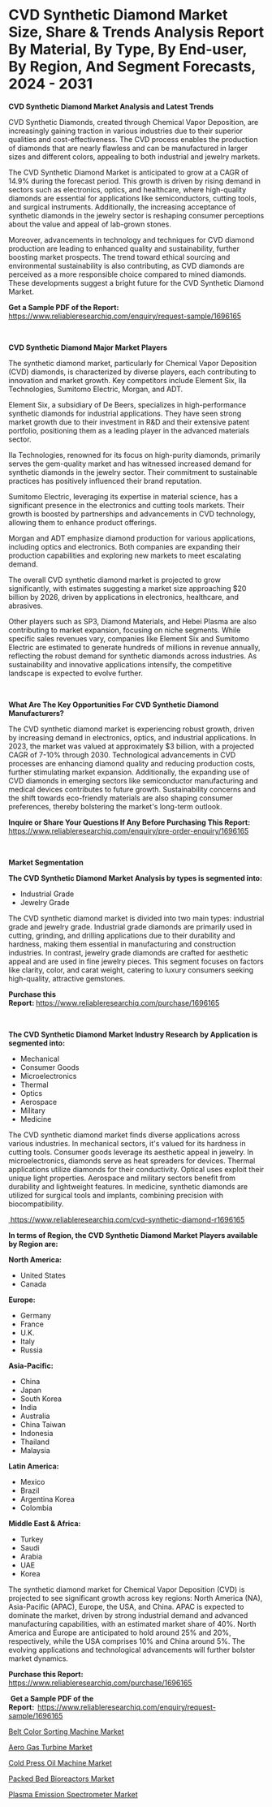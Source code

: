 <p><h1>CVD Synthetic Diamond Market Size, Share & Trends Analysis Report By Material, By Type, By End-user, By Region, And Segment Forecasts, 2024 - 2031</h1></p><p><strong>CVD Synthetic Diamond Market Analysis and Latest Trends</strong></p>
<p><p>CVD Synthetic Diamonds, created through Chemical Vapor Deposition, are increasingly gaining traction in various industries due to their superior qualities and cost-effectiveness. The CVD process enables the production of diamonds that are nearly flawless and can be manufactured in larger sizes and different colors, appealing to both industrial and jewelry markets.</p><p>The CVD Synthetic Diamond Market is anticipated to grow at a CAGR of 14.9% during the forecast period. This growth is driven by rising demand in sectors such as electronics, optics, and healthcare, where high-quality diamonds are essential for applications like semiconductors, cutting tools, and surgical instruments. Additionally, the increasing acceptance of synthetic diamonds in the jewelry sector is reshaping consumer perceptions about the value and appeal of lab-grown stones.</p><p>Moreover, advancements in technology and techniques for CVD diamond production are leading to enhanced quality and sustainability, further boosting market prospects. The trend toward ethical sourcing and environmental sustainability is also contributing, as CVD diamonds are perceived as a more responsible choice compared to mined diamonds. These developments suggest a bright future for the CVD Synthetic Diamond Market.</p></p>
<p><strong>Get a Sample PDF of the Report:&nbsp;</strong> <a href="https://www.reliableresearchiq.com/enquiry/request-sample/1696165?utm_campaign=1608&utm_medium=2&utm_source=Github&utm_content=ia&utm_term=19102024&utm_id=cvd-synthetic-diamond">https://www.reliableresearchiq.com/enquiry/request-sample/1696165</a></p>
<p>&nbsp;</p>
<p><strong>CVD Synthetic Diamond Major Market Players</strong></p>
<p><p>The synthetic diamond market, particularly for Chemical Vapor Deposition (CVD) diamonds, is characterized by diverse players, each contributing to innovation and market growth. Key competitors include Element Six, IIa Technologies, Sumitomo Electric, Morgan, and ADT.</p><p>Element Six, a subsidiary of De Beers, specializes in high-performance synthetic diamonds for industrial applications. They have seen strong market growth due to their investment in R&D and their extensive patent portfolio, positioning them as a leading player in the advanced materials sector. </p><p>IIa Technologies, renowned for its focus on high-purity diamonds, primarily serves the gem-quality market and has witnessed increased demand for synthetic diamonds in the jewelry sector. Their commitment to sustainable practices has positively influenced their brand reputation.</p><p>Sumitomo Electric, leveraging its expertise in material science, has a significant presence in the electronics and cutting tools markets. Their growth is boosted by partnerships and advancements in CVD technology, allowing them to enhance product offerings.</p><p>Morgan and ADT emphasize diamond production for various applications, including optics and electronics. Both companies are expanding their production capabilities and exploring new markets to meet escalating demand.</p><p>The overall CVD synthetic diamond market is projected to grow significantly, with estimates suggesting a market size approaching $20 billion by 2026, driven by applications in electronics, healthcare, and abrasives. </p><p>Other players such as SP3, Diamond Materials, and Hebei Plasma are also contributing to market expansion, focusing on niche segments. While specific sales revenues vary, companies like Element Six and Sumitomo Electric are estimated to generate hundreds of millions in revenue annually, reflecting the robust demand for synthetic diamonds across industries. As sustainability and innovative applications intensify, the competitive landscape is expected to evolve further.</p></p>
<p>&nbsp;</p>
<p><strong>What Are The Key Opportunities For CVD Synthetic Diamond Manufacturers?</strong></p>
<p><p>The CVD synthetic diamond market is experiencing robust growth, driven by increasing demand in electronics, optics, and industrial applications. In 2023, the market was valued at approximately $3 billion, with a projected CAGR of 7-10% through 2030. Technological advancements in CVD processes are enhancing diamond quality and reducing production costs, further stimulating market expansion. Additionally, the expanding use of CVD diamonds in emerging sectors like semiconductor manufacturing and medical devices contributes to future growth. Sustainability concerns and the shift towards eco-friendly materials are also shaping consumer preferences, thereby bolstering the market's long-term outlook.</p></p>
<p><strong>Inquire or Share Your Questions If Any Before Purchasing This Report:</strong> <a href="https://www.reliableresearchiq.com/enquiry/pre-order-enquiry/1696165?utm_campaign=1608&utm_medium=2&utm_source=Github&utm_content=ia&utm_term=19102024&utm_id=cvd-synthetic-diamond">https://www.reliableresearchiq.com/enquiry/pre-order-enquiry/1696165</a></p>
<p>&nbsp;</p>
<p><strong>Market Segmentation</strong></p>
<p><strong>The CVD Synthetic Diamond Market Analysis by types is segmented into:</strong></p>
<p><ul><li>Industrial Grade</li><li>Jewelry Grade</li></ul></p>
<p><p>The CVD synthetic diamond market is divided into two main types: industrial grade and jewelry grade. Industrial grade diamonds are primarily used in cutting, grinding, and drilling applications due to their durability and hardness, making them essential in manufacturing and construction industries. In contrast, jewelry grade diamonds are crafted for aesthetic appeal and are used in fine jewelry pieces. This segment focuses on factors like clarity, color, and carat weight, catering to luxury consumers seeking high-quality, attractive gemstones.</p></p>
<p><strong>Purchase this Report:&nbsp;</strong><a href="https://www.reliableresearchiq.com/purchase/1696165?utm_campaign=1608&utm_medium=2&utm_source=Github&utm_content=ia&utm_term=19102024&utm_id=cvd-synthetic-diamond">https://www.reliableresearchiq.com/purchase/1696165</a></p>
<p>&nbsp;</p>
<p><strong>The CVD Synthetic Diamond Market Industry Research by Application is segmented into:</strong></p>
<p><ul><li>Mechanical</li><li>Consumer Goods</li><li>Microelectronics</li><li>Thermal</li><li>Optics</li><li>Aerospace</li><li>Military</li><li>Medicine</li></ul></p>
<p><p>The CVD synthetic diamond market finds diverse applications across various industries. In mechanical sectors, it's valued for its hardness in cutting tools. Consumer goods leverage its aesthetic appeal in jewelry. In microelectronics, diamonds serve as heat spreaders for devices. Thermal applications utilize diamonds for their conductivity. Optical uses exploit their unique light properties. Aerospace and military sectors benefit from durability and lightweight features. In medicine, synthetic diamonds are utilized for surgical tools and implants, combining precision with biocompatibility.</p></p>
<p><a href="https://www.reliableresearchiq.com/cvd-synthetic-diamond-r1696165?utm_campaign=1608&utm_medium=2&utm_source=Github&utm_content=ia&utm_term=19102024&utm_id=cvd-synthetic-diamond">&nbsp;https://www.reliableresearchiq.com/cvd-synthetic-diamond-r1696165</a></p>
<p><strong>In terms of Region, the CVD Synthetic Diamond Market Players available by Region are:</strong></p>
<p>
    <p> <strong> North America: </strong>
        <ul>
            <li>United States</li>
            <li>Canada</li>
        </ul>
        </p> 
    <p> <strong> Europe: </strong>
        <ul>
            <li>Germany</li>
            <li>France</li>
            <li>U.K.</li>
            <li>Italy</li>
            <li>Russia</li>
        </ul>
        </p> 
    <p> <strong> Asia-Pacific: </strong>
        <ul>
            <li>China</li>
            <li>Japan</li>
            <li>South Korea</li>
            <li>India</li>
            <li>Australia</li>
            <li>China Taiwan</li>
            <li>Indonesia</li>
            <li>Thailand</li>
            <li>Malaysia</li>
        </ul>
        </p> 
    <p> <strong> Latin America: </strong>
        <ul>
            <li>Mexico</li>
            <li>Brazil</li>
            <li>Argentina Korea</li>
            <li>Colombia</li>
        </ul>
        </p> 
    <p> <strong> Middle East & Africa: </strong>
        <ul>
            <li>Turkey</li>
            <li>Saudi</li>
            <li>Arabia</li>
            <li>UAE</li>
            <li>Korea</li>
        </ul>
    </p>
    </p>
<p><p>The synthetic diamond market for Chemical Vapor Deposition (CVD) is projected to see significant growth across key regions: North America (NA), Asia-Pacific (APAC), Europe, the USA, and China. APAC is expected to dominate the market, driven by strong industrial demand and advanced manufacturing capabilities, with an estimated market share of 40%. North America and Europe are anticipated to hold around 25% and 20%, respectively, while the USA comprises 10% and China around 5%. The evolving applications and technological advancements will further bolster market dynamics.</p></p>
<p><strong>Purchase this Report: </strong><a href="https://www.reliableresearchiq.com/purchase/1696165?utm_campaign=1608&utm_medium=2&utm_source=Github&utm_content=ia&utm_term=19102024&utm_id=cvd-synthetic-diamond">https://www.reliableresearchiq.com/purchase/1696165</a></p>
<p>&nbsp;<strong>Get a Sample PDF of the Report:&nbsp;&nbsp;</strong><a href="https://www.reliableresearchiq.com/enquiry/request-sample/1696165?utm_campaign=1608&utm_medium=2&utm_source=Github&utm_content=ia&utm_term=19102024&utm_id=cvd-synthetic-diamond">https://www.reliableresearchiq.com/enquiry/request-sample/1696165</a></p>
<p><strong></strong></p>
<p><p><a href="https://www.linkedin.com/pulse/belt-color-sorting-machine-market-global-trends-forecast-2024-7oorc?utm_campaign=1608&utm_medium=2&utm_source=Github&utm_content=ia&utm_term=19102024&utm_id=cvd-synthetic-diamond">Belt Color Sorting Machine Market</a></p><p><a href="https://www.linkedin.com/pulse/aero-gas-turbine-sector-surge-46-growth-roadmap-2031-frugal-egon-xmy3c?utm_campaign=1608&utm_medium=2&utm_source=Github&utm_content=ia&utm_term=19102024&utm_id=cvd-synthetic-diamond">Aero Gas Turbine Market</a></p><p><a href="https://www.linkedin.com/pulse/evolution-cold-press-oil-machine-market-key-shifts-from-inz1c?utm_campaign=1608&utm_medium=2&utm_source=Github&utm_content=ia&utm_term=19102024&utm_id=cvd-synthetic-diamond">Cold Press Oil Machine Market</a></p><p><a href="https://www.linkedin.com/pulse/packed-bed-bioreactors-market-evolution-key-trends-regional-dynamics-vltwc?utm_campaign=1608&utm_medium=2&utm_source=Github&utm_content=ia&utm_term=19102024&utm_id=cvd-synthetic-diamond">Packed Bed Bioreactors Market</a></p><p><a href="https://www.linkedin.com/pulse/plasma-emission-spectrometer-market-overview-global-trends-future-kmgbc?utm_campaign=1608&utm_medium=2&utm_source=Github&utm_content=ia&utm_term=19102024&utm_id=cvd-synthetic-diamond">Plasma Emission Spectrometer Market</a></p></p>